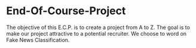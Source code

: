 # End-Of-Course-Project
The objective of this E.C.P. is to create a project from A to Z. The goal is to make our project attractive to a potential recruiter.  We choose to word on Fake News Classification.
